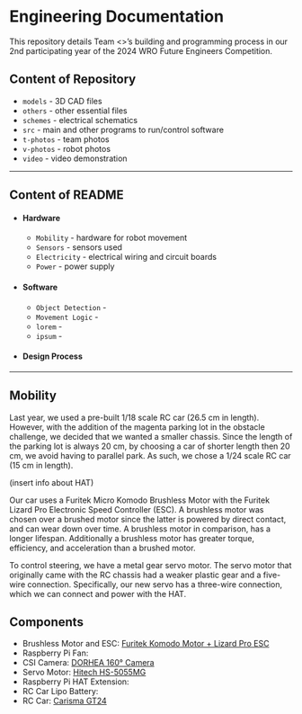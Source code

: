 Engineering Documentation
======

This repository details Team <>’s building and programming process in our 2nd participating year of the 2024 WRO Future Engineers Competition.



## Content of Repository
* `models` - 3D CAD files
* `others` - other essential files
* `schemes` - electrical schematics
* `src` - main and other programs to run/control software
* `t-photos` - team photos
* `v-photos` - robot photos
* `video` - video demonstration

---

## Content of README

* #### Hardware
  * `Mobility` - hardware for robot movement
  * `Sensors` - sensors used
  * `Electricity` - electrical wiring and circuit boards
  * `Power` - power supply
    
* #### Software
  * `Object Detection` - 
  * `Movement Logic` - 
  * `lorem` - 
  * `ipsum` - 
    
* #### Design Process

---


## Mobility
  Last year, we used a pre-built 1/18 scale RC car (26.5 cm in length). However, with the addition of the magenta parking lot in the obstacle challenge, we decided that we wanted a smaller chassis. Since the length of the parking lot is always 20 cm, by choosing a car of shorter length then 20 cm, we avoid having to parallel park. As such, we chose a 1/24 scale RC car (15 cm in length).

(insert info about HAT)
  
  Our car uses a Furitek Micro Komodo Brushless Motor with the Furitek Lizard Pro Electronic Speed Controller (ESC). A brushless motor was chosen over a brushed motor since the latter is powered by direct contact, and can wear down over time. A brushless motor in comparison, has a longer lifespan. Additionally a brushless motor has greater torque, efficiency, and acceleration than a brushed motor. 
    
  To control steering, we have a metal gear servo motor. The servo motor that originally came with the RC chassis had a weaker plastic gear and a five-wire connection. Specifically, our new servo has a three-wire connection, which we can connect and power with the HAT.

## Components
* Brushless Motor and ESC: [Furitek Komodo Motor + Lizard Pro ESC](https://www.xtremerc.ca/products/furitek-scx24-stinger-brushless-power-system-w-1212-3450kv-brushless-motor?_pos=1&amp;_sid=cf7c35a05&amp;_ss=r)
* Raspberry Pi Fan: 
* CSI Camera: [DORHEA 160° Camera](https://www.amazon.com/Raspberry-Camera-Module-160FOV-Fisheye/dp/B083XMGSVP/)
* Servo Motor: [Hitech HS-5055MG](https://ca.robotshop.com/products/hs-5055mg-metal-gear-micro-servo-motor?srsltid=AfmBOopv8Z7LoCVOEqe16w05ZV-R78dNmy7dappldIxZiQzCJroxcssFc2Y)
* Raspberry Pi HAT Extension:
* RC Car Lipo Battery: 
* RC Car: [Carisma GT24](https://www.canadahobbies.ca/product/hobby-brands/carisma-rc/gt24-124th-4wd-toyota-celica-gt-four-st185-wrc/)

